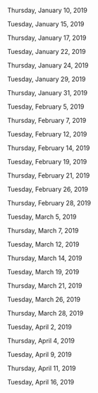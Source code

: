 
Thursday, January 10, 2019

Tuesday, January 15, 2019

Thursday, January 17, 2019

Tuesday, January 22, 2019

Thursday, January 24, 2019

Tuesday, January 29, 2019

Thursday, January 31, 2019

Tuesday, February 5, 2019

Thursday, February 7, 2019

Tuesday, February 12, 2019

Thursday, February 14, 2019

Tuesday, February 19, 2019

Thursday, February 21, 2019

Tuesday, February 26, 2019

Thursday, February 28, 2019

Tuesday, March 5, 2019


Thursday, March 7, 2019

Tuesday, March 12, 2019

Thursday, March 14, 2019

Tuesday, March 19, 2019

Thursday, March 21, 2019

Tuesday, March 26, 2019

Thursday, March 28, 2019

Tuesday, April 2, 2019

Thursday, April 4, 2019

Tuesday, April 9, 2019

Thursday, April 11, 2019

Tuesday, April 16, 2019
